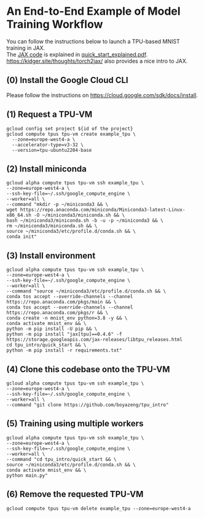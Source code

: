 # An End-to-End Example of Model Training Workflow

You can follow the instructions below to launch a TPU-based MNIST training in JAX.<br>
The [JAX code](main.py) is explained in [quick_start_explained.pdf](quick_start_explained.pdf).<br>
https://kidger.site/thoughts/torch2jax/ also provides a nice intro to JAX.

## (0) Install the Google Cloud CLI
Please follow the instructions on https://cloud.google.com/sdk/docs/install.

## (1) Request a TPU-VM
```
gcloud config set project ${id of the project}
gcloud compute tpus tpu-vm create example_tpu \
  --zone=europe-west4-a \
  --accelerator-type=v3-32 \
  --version=tpu-ubuntu2204-base
```

## (2) Install miniconda
```
gcloud alpha compute tpus tpu-vm ssh example_tpu \
--zone=europe-west4-a \
--ssh-key-file=~/.ssh/google_compute_engine \
--worker=all \
--command "mkdir -p ~/miniconda3 && \
wget https://repo.anaconda.com/miniconda/Miniconda3-latest-Linux-x86_64.sh -O ~/miniconda3/miniconda.sh && \
bash ~/miniconda3/miniconda.sh -b -u -p ~/miniconda3 && \
rm ~/miniconda3/miniconda.sh && \
source ~/miniconda3/etc/profile.d/conda.sh && \
conda init"
```

## (3) Install environment
```
gcloud alpha compute tpus tpu-vm ssh example_tpu \
--zone=europe-west4-a \
--ssh-key-file=~/.ssh/google_compute_engine \
--worker=all \
--command "source ~/miniconda3/etc/profile.d/conda.sh && \
conda tos accept --override-channels --channel https://repo.anaconda.com/pkgs/main && \
conda tos accept --override-channels --channel https://repo.anaconda.com/pkgs/r && \
conda create -n mnist_env python=3.8 -y && \
conda activate mnist_env && \
python -m pip install -U pip && \
python -m pip install "jax[tpu]==0.4.6" -f https://storage.googleapis.com/jax-releases/libtpu_releases.html
cd tpu_intro/quick_start && \
python -m pip install -r requirements.txt"
```

## (4) Clone this codebase onto the TPU-VM
```
gcloud alpha compute tpus tpu-vm ssh example_tpu \
--zone=europe-west4-a \
--ssh-key-file=~/.ssh/google_compute_engine \
--worker=all \
--command "git clone https://github.com/boyazeng/tpu_intro"
```

## (5) Training using multiple workers
```
gcloud alpha compute tpus tpu-vm ssh example_tpu \
--zone=europe-west4-a \
--ssh-key-file=~/.ssh/google_compute_engine \
--worker=all \
--command "cd tpu_intro/quick_start && \
source ~/miniconda3/etc/profile.d/conda.sh && \
conda activate mnist_env && \
python main.py"
```

## (6) Remove the requested TPU-VM
```
gcloud compute tpus tpu-vm delete example_tpu --zone=europe-west4-a
```
